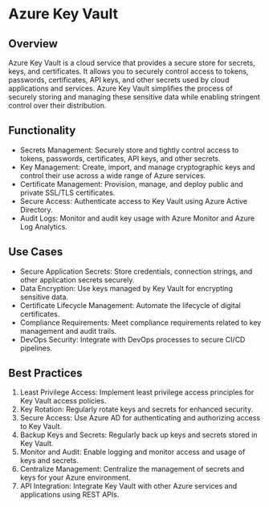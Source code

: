 # Azure Key Vault
## Overview
Azure Key Vault is a cloud service that provides a secure store for secrets, keys, and certificates. It allows you to securely control access to tokens, passwords, certificates, API keys, and other secrets used by cloud applications and services. Azure Key Vault simplifies the process of securely storing and managing these sensitive data while enabling stringent control over their distribution.

## Functionality
 - Secrets Management: Securely store and tightly control access to tokens, passwords, certificates, API keys, and other secrets.
 - Key Management: Create, import, and manage cryptographic keys and control their use across a wide range of Azure services.
 - Certificate Management: Provision, manage, and deploy public and private SSL/TLS certificates.
 - Secure Access: Authenticate access to Key Vault using Azure Active Directory.
 - Audit Logs: Monitor and audit key usage with Azure Monitor and Azure Log Analytics.

## Use Cases
 - Secure Application Secrets: Store credentials, connection strings, and other application secrets securely.
 - Data Encryption: Use keys managed by Key Vault for encrypting sensitive data.
 - Certificate Lifecycle Management: Automate the lifecycle of digital certificates.
 - Compliance Requirements: Meet compliance requirements related to key management and audit trails.
 - DevOps Security: Integrate with DevOps processes to secure CI/CD pipelines.

## Best Practices
1. Least Privilege Access: Implement least privilege access principles for Key Vault access policies.
2. Key Rotation: Regularly rotate keys and secrets for enhanced security.
3. Secure Access: Use Azure AD for authenticating and authorizing access to Key Vault.
4. Backup Keys and Secrets: Regularly back up keys and secrets stored in Key Vault.
5. Monitor and Audit: Enable logging and monitor access and usage of keys and secrets.
6. Centralize Management: Centralize the management of secrets and keys for your Azure environment.
7. API Integration: Integrate Key Vault with other Azure services and applications using REST APIs.